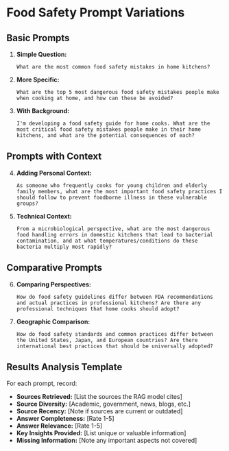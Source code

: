 # Food Safety Prompt Variations

## Basic Prompts

1. **Simple Question:**
   ```
   What are the most common food safety mistakes in home kitchens?
   ```

2. **More Specific:**
   ```
   What are the top 5 most dangerous food safety mistakes people make when cooking at home, and how can these be avoided?
   ```

3. **With Background:**
   ```
   I'm developing a food safety guide for home cooks. What are the most critical food safety mistakes people make in their home kitchens, and what are the potential consequences of each?
   ```

## Prompts with Context

4. **Adding Personal Context:**
   ```
   As someone who frequently cooks for young children and elderly family members, what are the most important food safety practices I should follow to prevent foodborne illness in these vulnerable groups?
   ```

5. **Technical Context:**
   ```
   From a microbiological perspective, what are the most dangerous food handling errors in domestic kitchens that lead to bacterial contamination, and at what temperatures/conditions do these bacteria multiply most rapidly?
   ```

## Comparative Prompts

6. **Comparing Perspectives:**
   ```
   How do food safety guidelines differ between FDA recommendations and actual practices in professional kitchens? Are there any professional techniques that home cooks should adopt?
   ```

7. **Geographic Comparison:**
   ```
   How do food safety standards and common practices differ between the United States, Japan, and European countries? Are there international best practices that should be universally adopted?
   ```

## Results Analysis Template

For each prompt, record:

- **Sources Retrieved:** [List the sources the RAG model cites]
- **Source Diversity:** [Academic, government, news, blogs, etc.]
- **Source Recency:** [Note if sources are current or outdated]
- **Answer Completeness:** [Rate 1-5]
- **Answer Relevance:** [Rate 1-5]
- **Key Insights Provided:** [List unique or valuable information]
- **Missing Information:** [Note any important aspects not covered]
